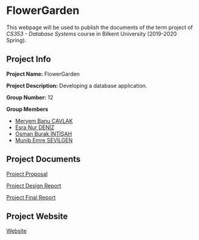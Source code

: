 # FlowerGarden

This webpage will be used to publish the documents of the term project of *CS353 - Database Systems* course in Bilkent University (2019-2020 Spring).

## Project Info

**Project Name:** FlowerGarden

**Project Description:** Developing a database application.

**Group Number:** 12

**Group Members**
- [Meryem Banu CAVLAK](https://github.com/banucavlak)
- [Esra Nur DENİZ](https://github.com/EsraNurDeniz)
- [Osman Burak İNTİŞAH](https://github.com/burakintisah)
- [Munib Emre SEVİLGEN](https://github.com/emresevilgen)

## Project Documents
[Project Proposal](https://burakintisah.github.io/FlowerGarden/docs/ProjectProposal.pdf)

[Project Design Report]()

[Project Final Report]()

## Project Website

[Website](https://burakintisah.github.io/FlowerGarden/)
